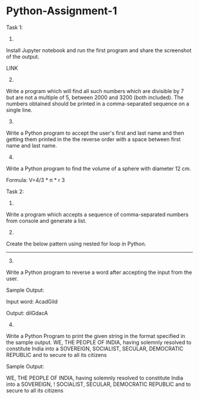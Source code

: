 # Python-Assignment-1

Task 1: 
 
 
1.  
 
Install Jupyter notebook and run the first program and share the screenshot of the output.  
 
LINK  
 
2.  
 
Write a program which will find all such numbers which are divisible by 7 but are not a multiple of 5, between 2000 and 3200 (both included). The numbers obtained should be printed in a comma-separated sequence on a single line. 
 
 
3.  
 
Write a Python program to accept the user's first and last name and then getting them printed in the the reverse order with a space between first name and last name. 
 
 
4.  
 
Write a Python program to find the volume of a sphere with diameter 12 cm.  
 
Formula: V=4/3 * π * r 3 
 

 Task 2:  
 
 
1.  
 
Write a program which accepts a sequence of comma-separated numbers from console and generate a list. 
 
 
2.  
 
Create the below pattern using nested for loop in Python. 
 
 
*  * *  * * *  * * * *  * * * * *  * * * *  * * *  * *  * 
 
 
 
3.  
 
Write a Python program to reverse a word after accepting the input from the user. 
 
Sample Output: 
 
Input word: AcadGild 
 
Output: dilGdacA 
 
 
 
 
 
 

 4.  
 Write a Python Program to print the given string in the format specified in the ​sample output. 
 WE, THE PEOPLE OF INDIA, having solemnly resolved to constitute India into a SOVEREIGN, SOCIALIST, SECULAR, DEMOCRATIC REPUBLIC and to secure to all its citizens 
 
Sample Output: 
 
WE, THE PEOPLE OF INDIA,   having solemnly resolved to constitute India into a SOVEREIGN, !  SOCIALIST, SECULAR, DEMOCRATIC REPUBLIC    and to secure to all its citizens 
